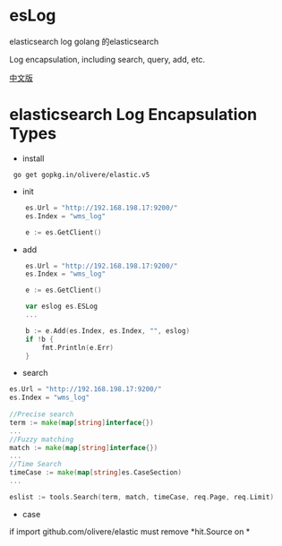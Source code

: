 # esLog
elasticsearch log golang 的elasticsearch 

Log encapsulation, including search, query, add, etc.

[中文版](README_zh-CN.md)

# elasticsearch Log Encapsulation Types

- install

```
 go get gopkg.in/olivere/elastic.v5

```

- init 
  
```go 
	es.Url = "http://192.168.198.17:9200/"
	es.Index = "wms_log"

	e := es.GetClient()
```

- add

```go
	es.Url = "http://192.168.198.17:9200/"
	es.Index = "wms_log"

	e := es.GetClient()

	var eslog es.ESLog
    ...

	b := e.Add(es.Index, es.Index, "", eslog)
	if !b {
		fmt.Println(e.Err)
	}
```
- search

```go
es.Url = "http://192.168.198.17:9200/"
es.Index = "wms_log"
    
//Precise search
term := make(map[string]interface{})
...
//Fuzzy matching
match := make(map[string]interface{})
...
//Time Search
timeCase := make(map[string]es.CaseSection)
...

eslist := tools.Search(term, match, timeCase, req.Page, req.Limit)

```
- case

if import github.com/olivere/elastic must remove *hit.Source on *